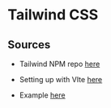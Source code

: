 # Tailwind CSS

## Sources

- Tailwind NPM repo [here](https://www.npmjs.com/package/tailwindcss)

- Setting up with VIte [here](https://tailwindcss.com/docs/guides/vite)

- Example [here](https://codete.com/blog/tailwind-css-tutorial-and-examples-for-beginners)
